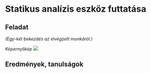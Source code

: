 # Statikus analízis eszköz futtatása

## Feladat
_(Egy-két bekezdés az elvégzett munkáról.)_

_Képernyőkép_
![](pic.png)

## Eredmények, tanulságok